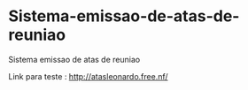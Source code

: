 # Sistema-emissao-de-atas-de-reuniao
Sistema emissao de atas de reuniao

Link para teste : http://atasleonardo.free.nf/
